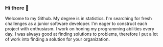 ### Hi there 👋


Welcome to my Github. My degree is in statistics. I'm searching for fresh challenges as a junior software developer. I'm eager to construct each project with enthusiasm. I work on honing my programming abilities every day. I was always good at finding solutions to problems, therefore I put a lot of work into finding a solution for your organization.



<!--
**Jiroge/Jiroge** is a ✨ _special_ ✨ repository because its `README.md` (this file) appears on your GitHub profile.

Here are some ideas to get you started:

- 🔭 I’m currently working on ...
- 🌱 I’m currently learning ...
- 👯 I’m looking to collaborate on ...
- 🤔 I’m looking for help with ...
- 💬 Ask me about ...
- 📫 How to reach me: ...
- 😄 Pronouns: ...
- ⚡ Fun fact: ...
-->

